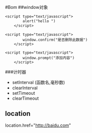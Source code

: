 #Bom
##window对象
```alert
<script type="text/javascript">
        alert("hello ")
    </script>
```
```confirm
<script type="text/javascript">
        window.confirm("是否删除此数据")
    </script>
```
```prompt
<script type="text/javascript">
        window.prompt("添加内容")
    </script>
```
###计时器
+ setInterval (函数名,毫秒数)
+ clearInterval 
+ setTimeout 
+ clearTimeout
## location
location.href="http://baidu.com"

